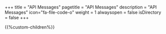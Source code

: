 +++
title = "API Messages"
pagetitle = "API Messages"
description = "API Messages"
icon="fa-file-code-o"
weight = 1
alwaysopen = false
isDirectory = false
+++

{{%custom-children%}}